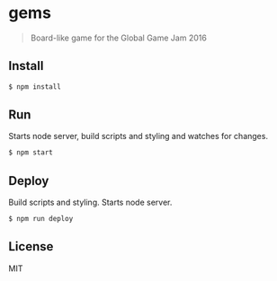 # gems

> Board-like game for the Global Game Jam 2016

## Install

```sh
$ npm install
```

## Run

Starts node server, build scripts and styling and watches for changes.

```sh
$ npm start
```

## Deploy

Build scripts and styling. Starts node server.

```sh
$ npm run deploy
```

## License

MIT
